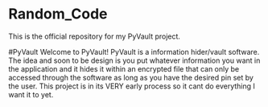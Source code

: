 # Random_Code
This is the official repository for my PyVault project.

#PyVault
Welcome to PyVault!
PyVault is a information hider/vault software. The idea and soon to be design is you put whatever information you want in the application and it hides it within an encrypted file that can only be accessed through the software as long as you have the desired pin set by the user.
This project is in its VERY early process so it cant do everything I want it to yet.
